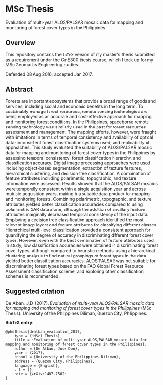 # MSc Thesis
Evaluation of multi-year ALOS/PALSAR mosaic data for mapping and monitoring of forest cover types in the Philippines

## Overview
This repository contains the `LaTeX` version of my master's thesis submitted as a requirement under the GmE300 thesis course, which I took up for my MSc Geomatics Engineering studies.

Defended 08 Aug 2016; accepted Jan 2017.

## Abstract
Forests are important ecosystems that provide a broad range of goods and services, including social and economic benefits in the long term. To sustainably manage forest resources, remote sensing technologies are being employed as an accurate and cost-effective approach for mapping and monitoring forest conditions. In the Philippines, spaceborne remote sensing technology was similarly used in the past for forest resources assessment and management. The mapping efforts, however, were fraught with limitations in terms of temporal consistency and availability of optical data; inconsistent forest classification systems used; and replicability of approaches. This study evaluated the suitability of ALOS/PALSAR mosaic data for mapping and monitoring of forest cover types in the Philippines by assessing temporal consistency, forest classification hierarchy, and classification accuracy. Digital image processing approaches were used including object-based segmentation, extraction of texture features, hierarchical clustering, and decision tree classification. A combination of feature attributes including polarimetric, topographic, and texture information were assessed. Results showed that the ALOS/PALSAR mosaics were temporally consistent within a single acquisition year and across multiple acquisition years, making it a suitable data product for mapping and monitoring forests. Combining polarimetric, topographic, and texture attributes yielded better classification accuracies compared to using polarimetric SAR data alone, although the addition of ancillary feature attributes marginally decreased temporal consistency of the input data. Employing a decision tree classification approach identified the most relevant image layers and feature attributes for classifying different classes. Hierarchical multi-level classification provided a consistent approach for quantifying the degree of accuracy in discriminating different forest cover types. However, even with the best combination of feature attributes used in study, low classification accuracies were obtained in discriminating forest cover types. Although compared to heuristic methods, using a hierarchical clustering analysis to find natural groupings of forest types in the data yielded better classification accuracies. ALOS/PALSAR was not suitable for discriminating forest types based on the FAO Global Forest Resource Assessment classification scheme, and exploring other classification schemes is recommended.

## Suggested citation
De Alban, J.D. (2017). *Evaluation of multi-year ALOS/PALSAR mosaic data for mapping and monitoring of forest cover types in the Philippines* (MSc Thesis). University of the Philippines Diliman, Quezon City, Philippines.

**BibTeX entry:**
```
@phdthesis{dealban_evaluation_2017,
    type = {{MSc} Thesis},
    title = {Evaluation of multi-year ALOS/PALSAR mosaic data for mapping and monitoring of forest cover types in the Philippines},
    author = {De Alban, Jose Don},
    year = {2017},
    school = {University of the Philippines Diliman},
    address = {Quezon City, Philippines},
    language = {English},
    url = {},
    note = {arXiv:1407.7502}
}
```
